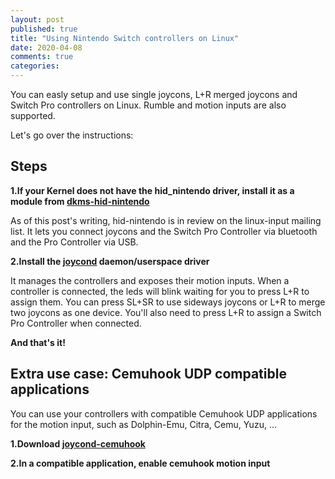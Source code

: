 ```yaml
---
layout: post
published: true
title: "Using Nintendo Switch controllers on Linux"
date: 2020-04-08
comments: true
categories:
---
```


You can easly setup and use single joycons, L+R merged joycons and Switch Pro controllers on Linux. Rumble and motion inputs are also supported.

Let's go over the instructions:

Steps
---

**1.If your Kernel does not have the hid_nintendo driver, install it as a module from [dkms-hid-nintendo](https://github.com/nicman23/dkms-hid-nintendo)**

As of this post's writing, hid-nintendo is in review on the linux-input mailing list. It lets you connect joycons and the Switch Pro Controller via bluetooth and the Pro Controller via USB.

**2.Install the [joycond](https://github.com/DanielOgorchock/joycond) daemon/userspace driver**

It manages the controllers and exposes their motion inputs. When a controller is connected, the leds will blink waiting for you to press L+R to assign them. You can press SL+SR to use sideways joycons or L+R to merge two joycons as one device. You'll also need to press L+R to assign a Switch Pro Controller when connected.

**And that's it!**

Extra use case: Cemuhook UDP compatible applications
---

You can use your controllers with compatible Cemuhook UDP applications for the motion input, such as Dolphin-Emu, Citra, Cemu, Yuzu, ...

**1.Download [joycond-cemuhook](https://github.com/joaorb64/joycond-cemuhook)**

**2.In a compatible application, enable cemuhook motion input**


